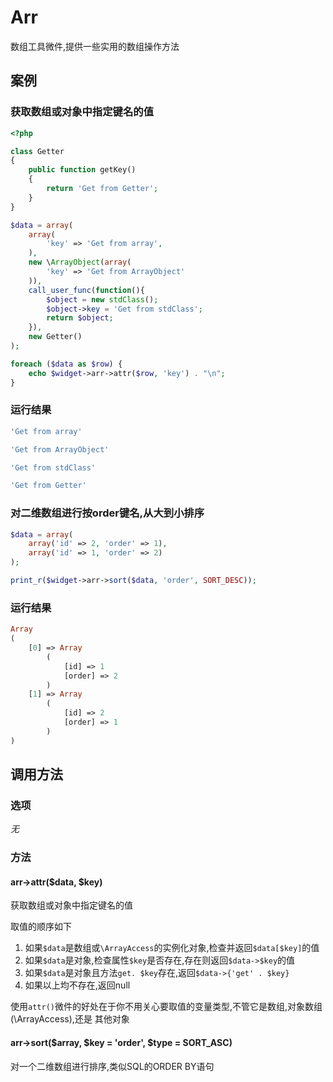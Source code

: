 Arr
===

数组工具微件,提供一些实用的数组操作方法

案例
----

### 获取数组或对象中指定键名的值
```php
<?php

class Getter
{
    public function getKey()
    {
        return 'Get from Getter';
    }
}

$data = array(
    array(
        'key' => 'Get from array',
    ),
    new \ArrayObject(array(
        'key' => 'Get from ArrayObject'
    )),
    call_user_func(function(){
        $object = new stdClass();
        $object->key = 'Get from stdClass';
        return $object;
    }),
    new Getter()
);

foreach ($data as $row) {
    echo $widget->arr->attr($row, 'key') . "\n";
}
```
### 运行结果
```php
'Get from array'

'Get from ArrayObject'

'Get from stdClass'

'Get from Getter'
```

### 对二维数组进行按order键名,从大到小排序
```php
$data = array(
    array('id' => 2, 'order' => 1),
    array('id' => 1, 'order' => 2)
);

print_r($widget->arr->sort($data, 'order', SORT_DESC));
```

### 运行结果
```php
Array
(
    [0] => Array
        (
            [id] => 1
            [order] => 2
        )
    [1] => Array
        (
            [id] => 2
            [order] => 1
        )
)
```

调用方法
--------

### 选项

*无*

### 方法

#### arr->attr($data, $key)
获取数组或对象中指定键名的值

取值的顺序如下

1. 如果`$data`是数组或`\ArrayAccess`的实例化对象,检查并返回`$data[$key]`的值
2. 如果`$data`是对象,检查属性`$key`是否存在,存在则返回`$data->$key`的值
3. 如果`$data`是对象且方法`get. $key`存在,返回`$data->{'get' . $key}`
4. 如果以上均不存在,返回null

使用`attr()`微件的好处在于你不用关心要取值的变量类型,不管它是数组,对象数组(\ArrayAccess),还是
其他对象

#### arr->sort($array, $key = 'order', $type = SORT_ASC)
对一个二维数组进行排序,类似SQL的ORDER BY语句
